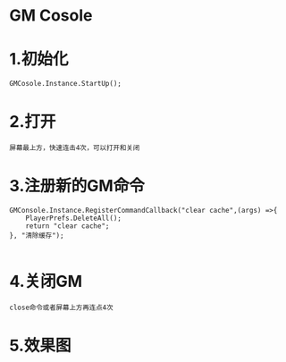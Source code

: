# GM Cosole

# 1.初始化
```
GMCosole.Instance.StartUp();
```

# 2.打开
```
屏幕最上方，快速连击4次，可以打开和关闭
```

# 3.注册新的GM命令
```
GMConsole.Instance.RegisterCommandCallback("clear cache",(args) =>{
	PlayerPrefs.DeleteAll();
	return "clear cache";
}, "清除缓存");
            
```

# 4.关闭GM
```
close命令或者屏幕上方再连点4次
```

# 5.效果图
